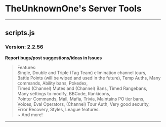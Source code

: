 # TheUnknownOne's Server Tools***## scripts.js### Version: 2.2.56  **Report bugs/post suggestions/ideas in Issues**> Features:  Single, Double and Triple (Tag Team) elimination channel tours,  Battle Points (will be wiped and used in the future), Temp Auths,Many commands, Ability bans, Pokedex,    Timed (Channel) Mutes and (Channel) Bans, Timed Rangebans,  Many settings to modify, BBCode, Rankicons,  Pointer Commands, Mail, Mafia, Trivia, Maintains PO tier bans,  Voices, Eval Operators, (Channel) Tour Auth, Very good security,   Error Recovery, Styles, League features.  ~ And more!  ***